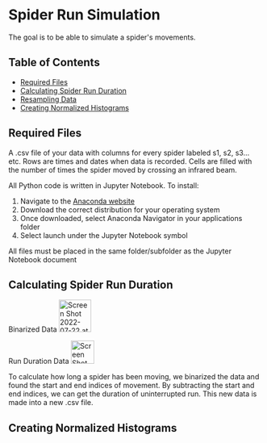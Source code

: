 # Spider Run Simulation

The goal is to be able to simulate a spider's movements.

## Table of Contents

- [Required Files](https://github.com/Toporikova-Lab/Spider-Circadian-Activity/blob/main/Spider%20runs%20simulation/README.md#required-files)
- [Calculating Spider Run Duration](https://github.com/Toporikova-Lab/Spider-Circadian-Activity/blob/main/Spider%20runs%20simulation/README.md#calculating-spider-run-duration)
- [Resampling Data](https://github.com/Toporikova-Lab/Spider-Circadian-Activity/blob/main/Spider%20runs%20simulation/README.md#resampling-data)
- [Creating Normalized Histograms](https://github.com/Toporikova-Lab/Spider-Circadian-Activity/blob/main/Spider%20runs%20simulation/README.md#creating-normalized-histograms)

## Required Files

A .csv file of your data with columns for every spider labeled s1, s2, s3... etc. Rows are times and dates when data is recorded. Cells are filled with the number of times the spider moved by crossing an infrared beam. 

All Python code is written in Jupyter Notebook. To install:
  1. Navigate to the [Anaconda website](https://www.anaconda.com/products/distribution)
  2. Download the correct distribution for your operating system
  3. Once downloaded, select Anaconda Navigator in your applications folder
  4. Select launch under the Jupyter Notebook symbol
  
All files must be placed in the same folder/subfolder as the Jupyter Notebook document

## Calculating Spider Run Duration

Binarized Data <img width="64" alt="Screen Shot 2022-07-22 at 9 40 59 AM" src="https://user-images.githubusercontent.com/67922568/180451473-83b735c4-d976-48b0-bd84-493bea6fb846.png">

Run Duration Data <img width="46" alt="Screen Shot 2022-07-22 at 9 33 59 AM" src="https://user-images.githubusercontent.com/67922568/180450129-7ec07599-ec4c-4765-899d-1c68f52f2bd5.png">

To calculate how long a spider has been moving, we binarized the data and found the start and end indices of movement. By subtracting the start and end indices, we can get the duration of uninterrupted run. This new data is made into a new .csv file.

## Creating Normalized Histograms
